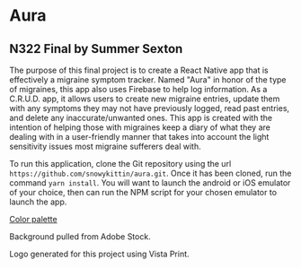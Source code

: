 # Aura

## N322 Final by Summer Sexton

The purpose of this final project is to create a React Native app that is effectively a migraine symptom tracker. Named "Aura" in honor of the type of migraines, this app also uses Firebase to help log information. As a C.R.U.D. app, it allows users to create new migraine entries, update them with any symptoms they may not have previously logged, read past entries, and delete any inaccurate/unwanted ones. This app is created with the intention of helping those with migraines keep a diary of what they are dealing with in a user-friendly manner that takes into account the light sensitivity issues most migraine sufferers deal with.

To run this application, clone the Git repository using the url `https://github.com/snowykittin/aura.git`. Once it has been cloned, run the command `yarn install`. You will want to launch the android or iOS emulator of your choice, then can run the NPM script for your chosen emulator to launch the app.

[Color palette](https://coolors.co/d6c3c9-b49082-98473e-a37c40-07090f)

Background pulled from Adobe Stock.

Logo generated for this project using Vista Print.
